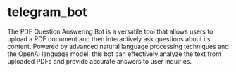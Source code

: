 # telegram_bot
The PDF Question Answering Bot is a versatile tool that allows users to upload a PDF document and then interactively ask questions about its content. Powered by advanced natural language processing techniques and the OpenAI language model, this bot can effectively analyze the text from uploaded PDFs and provide accurate answers to user inquiries.
